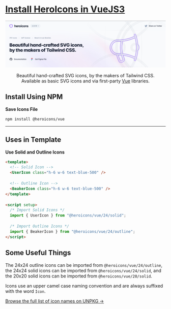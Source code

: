# [Install HeroIcons in VueJS3](https://heroicons.com)

<p align="center">
  <a href="https://heroicons.com/#gh-light-mode-only" target="_blank">
    <img src="./src/assets/heroicon.png" alt="Heroicons">
  </a>
</p>

<p align="center">
  Beautiful hand-crafted SVG icons, by the makers of Tailwind CSS. <br>Available as basic SVG icons and via first-party <a href="#vue">Vue</a> libraries.
<p>

## Install Using NPM

**Save Icons File**

```bash
npm install @heroicons/vue
```

---

## Uses in Template

**Use Solid and Outline Icons**

```html
<template>
  <!-- Solid Icon -->
  <UserIcon class="h-6 w-6 text-blue-500" />

  <!-- Outline Icon -->
  <BeakerIcon class="h-6 w-6 text-blue-500" />
</template>

<script setup>
  /* Import Solid Icons */
  import { UserIcon } from "@heroicons/vue/24/solid";

  /* Import Outline Icons */
  import { BeakerIcon } from "@heroicons/vue/24/outline";
</script>
```

## Some Useful Things

The 24x24 outline icons can be imported from `@heroicons/vue/24/outline`, the 24x24 solid icons can be imported from `@heroicons/vue/24/solid`, and the 20x20 solid icons can be imported from `@heroicons/vue/20/solid`.

Icons use an upper camel case naming convention and are always suffixed with the word `Icon`.

[Browse the full list of icon names on UNPKG &rarr;](https://unpkg.com/browse/@heroicons/vue/24/outline/)
